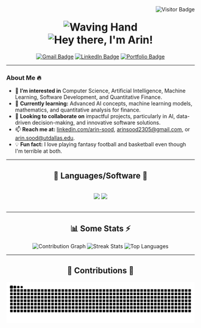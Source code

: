 <img align="right" src="https://visitor-badge.laobi.icu/badge?page_id=arin101230523.arin101230523" alt="Visitor Badge" />

<h1 align="center">
  <img src="https://media.giphy.com/media/hvRJCLFzcasrR4ia7z/giphy.gif" width="50" alt="Waving Hand"> 
  <br>
  <img src="https://readme-typing-svg.herokuapp.com/?font=Righteous&size=35&center=true&vCenter=true&width=500&height=70&duration=4000&lines=Hey+There!;+I'm+Arin!;" alt="Hey there, I'm Arin!" />
</h1>

<div align="center">
  <a href="mailto:arinsood2305@gmail.com" target="_blank"><img src="https://img.shields.io/badge/Gmail-333333?style=for-the-badge&logo=gmail&logoColor=red" alt="Gmail Badge" /></a>
  <a href="https://www.linkedin.com/in/arin-sood" target="_blank"><img src="https://img.shields.io/badge/LinkedIn-0077B5?style=for-the-badge&logo=linkedin&logoColor=white" alt="LinkedIn Badge" /></a>
  <a href="https://arin101230523.github.io/Portfolio/" target="_blank"><img src="https://img.shields.io/badge/Portfolio-FF5722?style=for-the-badge&logo=todoist&logoColor=white" alt="Portfolio Badge" /></a>
</div>

---

### About Me 🔥

- 👀 **I’m interested in** Computer Science, Artificial Intelligence, Machine Learning, Software Development, and Quantitative Finance.
- 🌱 **Currently learning:** Advanced AI concepts, machine learning models, mathematics, and quantitative analysis for finance.
- 🤝 **Looking to collaborate on** impactful projects, particularly in AI, data-driven decision-making, and innovative software solutions.
- 📫 **Reach me at:** [linkedin.com/arin-sood](https://www.linkedin.com/in/arin-sood), [arinsood2305@gmail.com](mailto:arinsood2305@gmail.com), or [arin.sood@utdallas.edu](mailto:arin.sood@utdallas.edu).
- 💡 **Fun fact:** I love playing fantasy football and basketball even though I'm terrible at both.

---

<h2 align="center">🧰 Languages/Software 🧰</h2>
<br/>
<div align="center">
    <img src="https://skillicons.dev/icons?i=python,cpp,c,javascript,typescript,html,css,java,r,sql" />
    <img src="https://skillicons.dev/icons?i=react,nextjs,mui,tailwind,express,nodejs,firebase,mongodb,git,github,docker,aws,figma,vscode,postman" />
</div>
<br/>

---

<h2 align="center">📊 Some Stats ⚡</h2>
<div align="center">
  <img 
  loading="lazy" 
  width="440px" 
  src="https://github-readme-activity-graph.vercel.app/graph?username=arin101230523&theme=github" 
  alt="Contribution Graph" 
  onerror="this.src='https://via.placeholder.com/440x150?text=Graph+Unavailable';"
/>
<img 
  loading="lazy" 
  width="385px" 
  src="https://github-readme-streak-stats.herokuapp.com/?user=arin101230523&theme=onedark" 
  alt="Streak Stats" 
  onerror="this.src='https://via.placeholder.com/385x150?text=Stats+Unavailable';"
/>
<img 
  loading="lazy" 
  width="385px" 
  src="https://github-readme-stats.vercel.app/api/top-langs?username=adimail&hide=jupyter%20notebook,html,c&layout=compact&theme=onedark" 
  alt="Top Languages" 
  onerror="this.src='https://via.placeholder.com/385x150?text=Languages+Unavailable';"
/>
</div>

---

<h2 align="center">🌟 Contributions 🌱</h2>
<div align="center">
  <img alt="Contributions" src="https://raw.githubusercontent.com/arin101230523/arin101230523/output/github-contribution-grid-snake.svg" />
</div>
<br/><br/><br/>
